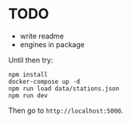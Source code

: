 # TODO

* write readme
* engines in package

Until then try:

```
npm install
docker-compose up -d
npm run load data/stations.json
npm run dev 
```

Then go to `http://localhost:5000`.